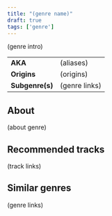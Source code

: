 ```yaml
---
title: "(genre name)"
draft: true
tags: ['genre']
---
```


(genre intro)

|                  |                                  |
| ---------------- | -------------------------------- |
| **AKA**          | (aliases)                        |
| **Origins**      | (origins)                        |
| **Subgenre(s)**  | (genre links)                    |

## About
(about genre)

## Recommended tracks
(track links)

## Similar genres
(genre links)